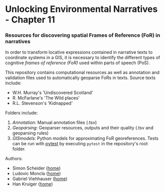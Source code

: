 # Unlocking Environmental Narratives - Chapter 11

### Resources for discovering spatial Frames of Reference (FoR) in narratives

In order to transform locative expressions contained in narrative texts to coordinate systems in a GIS, it is necessary to identify the different types of cognitive *frames of reference (FoR)* used within parts of speech (PoS).

This repository contains computational resources as well as annotation and validation files used to automatically geoparse FoRs in texts. Source texts include:
* W.H. Murray's 'Undiscovered Scotland' 
* R. McFarlane's 'The Wild places' 
* R.L. Stevenson's 'Kidnapped'

Folders include:
1. *Annotation*: Manual annotation files (.tsv)
2. *Geoparsing*: Geoparser resources, outputs and their quality (.tsv and geoparsing rules)
3. *GISmodels*: Python models for approximating FoR georeferences. Tests can be run with [pytest](https://docs.pytest.org/en/latest/) by executing `pytest` in the repository's root folder.

Authors:
* Simon Scheider ([home](http://geographicknowledge.de/))
* Ludovic Moncla ([home](https://ludovicmoncla.github.io))
* Gabriel Viehhauser ([home](https://www.ilw.uni-stuttgart.de/institut/team/Viehhauser-00002/))
* Han Kruiger ([home](https://www.hankruiger.com/))
